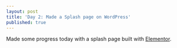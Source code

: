 ```yaml
---
layout: post
title: 'Day 2: Made a Splash page on WordPress'
published: true
---
```


Made some progress today with a splash page built with <a href="https://www.elementor.com/">Elementor</a>.
